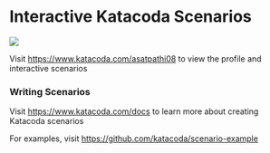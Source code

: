 # Interactive Katacoda Scenarios

[![](http://shields.katacoda.com/katacoda/asatpathi08/count.svg)](https://www.katacoda.com/asatpathi08 "Get your profile on Katacoda.com")

Visit https://www.katacoda.com/asatpathi08 to view the profile and interactive scenarios

### Writing Scenarios
Visit https://www.katacoda.com/docs to learn more about creating Katacoda scenarios

For examples, visit https://github.com/katacoda/scenario-example
